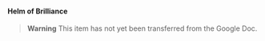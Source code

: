 #### Helm of Brilliance

> **Warning**
> This item has not yet been transferred from the Google Doc.

